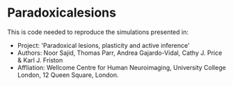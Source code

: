 # Paradoxicalesions

This is code needed to reproduce the simulations presented in:

- Project: 'Paradoxical lesions, plasticity and active inference'
- Authors: Noor Sajid, Thomas Parr, Andrea Gajardo-Vidal, Cathy J. Price & Karl J. Friston
- Affliation: Wellcome Centre for Human Neuroimaging, University College London, 12 Queen Square, London.
